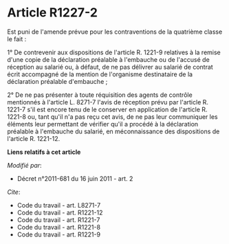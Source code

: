 # Article R1227-2

Est puni de l'amende prévue pour les contraventions de la quatrième classe le fait : 

1° De contrevenir aux dispositions de l'article R. 1221-9 relatives à la remise d'une copie de la déclaration préalable à
l'embauche ou de l'accusé de réception au salarié ou, à défaut, de ne pas délivrer au salarié de contrat écrit accompagné de
la mention de l'organisme destinataire de la déclaration préalable d'embauche ; 

2° De ne pas présenter à toute réquisition des agents de contrôle mentionnés à l'article L. 8271-7 l'avis de réception prévu
par l'article R. 1221-7 s'il est encore tenu de le conserver en application de l'article R. 1221-8 ou, tant qu'il n'a pas
reçu cet avis, de ne pas leur communiquer les éléments leur permettant de vérifier qu'il a procédé à la déclaration préalable
à l'embauche du salarié, en méconnaissance des dispositions de l'article R. 1221-12.

**Liens relatifs à cet article**

_Modifié par_:

  - Décret n°2011-681 du 16 juin 2011 - art. 2

_Cite_:

  - Code du travail - art. L8271-7
  - Code du travail - art. R1221-12
  - Code du travail - art. R1221-7
  - Code du travail - art. R1221-8
  - Code du travail - art. R1221-9
